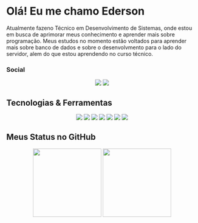 # Olá! Eu me chamo Ederson
Atualmente fazeno Técnico em Desenvolvimento de Sistemas, onde estou em busca de aprimorar meus conhecimento e aprender mais sobre programação. Meus estudos no momento estão voltados para aprender mais sobre banco de dados e sobre o desenvolvmento para o lado do servidor, alem do que estou aprendendo no curso técnico.

### Social

<div align="center">
  <img src="https://img.shields.io/badge/Gmail-D14836?style=for-the-badge&logo=gmail&logoColor=white" href="" />
  <img src="https://img.shields.io/badge/LinkedIn-0A66C2?style=for-the-badge&logo=linkedin&logoColor=white" />
</div>

## Tecnologias & Ferramentas

<div align="center">
  <img src="https://img.shields.io/badge/JavaScript-F7DF1E?style=for-the-badge&logo=javascript&logoColor=black"/>
  <img src="https://img.shields.io/badge/HTML5-E34F26?style=for-the-badge&logo=html5&logoColor=white"/>
  <img src="https://img.shields.io/badge/CSS3-1572B6?style=for-the-badge&logo=css3&logoColor=white"/>
  <img src="https://img.shields.io/badge/TypeScript-007ACC?style=for-the-badge&logo=typescript&logoColor=white"/>
  <img src="https://img.shields.io/badge/PHP-777BB4?style=for-the-badge&logo=php&logoColor=white"/>
  <img src="https://img.shields.io/badge/MySQL-005C84?style=for-the-badge&logo=mysql&logoColor=white"/>
  <img src="https://img.shields.io/badge/Git-F05032?style=for-the-badge&logo=git&logoColor=white"/>
</div>

## Meus Status no GitHub

<div align="center">
  <img height="180em" src="https://github-readme-stats.vercel.app/api?username=edersonhtt&show_icons=true&theme=discord_old_blurple&include_all_commits=true&count_private=true"/>
  <img height="180em" src="https://github-readme-stats.vercel.app/api/top-langs/?username=edersonhtt&layout=compact&langs_count=16&theme=discord_old_blurple"/>
</div>

